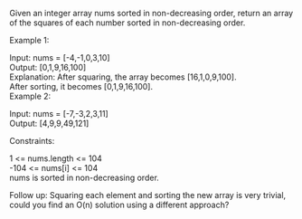 Given an integer array nums sorted in non-decreasing order, return an array of the squares of each number sorted in non-decreasing order.
  
 

Example 1:  

Input: nums = [-4,-1,0,3,10]  
Output: [0,1,9,16,100]  
Explanation: After squaring, the array becomes [16,1,0,9,100].  
After sorting, it becomes [0,1,9,16,100].  
Example 2:    

Input: nums = [-7,-3,2,3,11]  
Output: [4,9,9,49,121]  
 

Constraints:
  
1 <= nums.length <= 104  
-104 <= nums[i] <= 104  
nums is sorted in non-decreasing order.  
 

Follow up: Squaring each element and sorting the new array is very trivial, could you find an O(n) solution using a different approach?  
